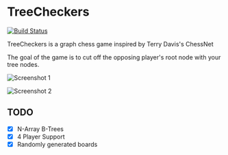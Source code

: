 # TreeCheckers

[![Build Status](https://travis-ci.org/shrub77/TreeCheckers.svg?branch=master)](https://travis-ci.org/shrub77/TreeCheckers)

TreeCheckers is a graph chess game inspired by Terry Davis's ChessNet

The goal of the game is to cut off the opposing player's root node with your tree nodes. 

![Screenshot 1](http://i.imgur.com/psNh7mk.jpg)

![Screenshot 2](http://i.imgur.com/L2GnICo.jpg)

## TODO 
  - [x] N-Array B-Trees
  - [x] 4 Player Support
  - [x] Randomly generated boards

